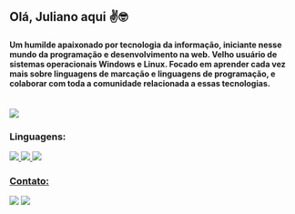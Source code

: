 ## Olá, Juliano aqui ✌️🤓

#### Um humilde apaixonado por tecnologia da informação, iniciante nesse mundo da programação e desenvolvimento na web. Velho usuário de sistemas operacionais Windows e Linux. Focado em aprender cada vez mais sobre linguagens de marcação e linguagens de programação, e colaborar com toda a comunidade relacionada a essas tecnologias.
<br>

<picture>
<source 
  srcset="https://github-readme-stats.vercel.app/api?username=julianovatrePRO&show_icons=true&theme=dark"
  media="(prefers-color-scheme: dark)" />
<source
  srcset="https://github-readme-stats.vercel.app/api?username=julianovatrePRO&show_icons=true"
  media="(prefers-color-scheme: light), (prefers-color-scheme: no-preference)" />
<img src="https://github-readme-stats.vercel.app/api?username=julianovatrePRO&show_icons=true" />
</picture>

### Linguagens:
<div>
<a href="#"><img src="https://img.shields.io/badge/HTML5-E34F26?style=for-the-badge&logo=html5&logoColor=white">
<a href="#"><img src="https://img.shields.io/badge/CSS3-1572B6?style=for-the-badge&logo=css3&logoColor=white">
<a href="#"><img src="https://img.shields.io/badge/JavaScript-F7DF1E?style=for-the-badge&logo=javascript&logoColor=black">
<!-- <img src="https://img.shields.io/badge/TypeScript-007ACC?style=for-the-badge&logo=typescript&logoColor=white"> -->
</div>

### Contato:
<div>
<a href="https://julianovatrepro.github.io" target="_blank"><img src="https://img.shields.io/badge/GitHub-100000?style=for-the-badge&logo=github&logoColor=white"></a>
<a href="https://t.me/julianovatre" target="_blank"><img src="https://img.shields.io/badge/Telegram-2CA5E0?style=for-the-badge&logo=telegram&logoColor=white"></a>
<!--
<a href="https://discord.com/user/vatrinux#9556" target="_blank"><img src="https://img.shields.io/badge/Discord-7289DA?style=for-the-badge&logo=discord&logoColor=white"></a>
</div>
-->

<!--
Adicionar contagem de privados: &count_private=true)

TEMAS:
dark, radical, merko, gruvbox, tokyonight, onedark, cobalt, synthwave, highcontrast, dracula

PERSONALIZAÇÃO:
title_color - Cor do título do cartão (hex color)
text_color - Cor de texto do conteúdo (hex color)
icon_color - Cor dos ícones (se disponível) (hex color)
bg_color - Cor de fundo do cartão (hex color)
hide_border - Esconde a borda do cartão (boleano)
theme - Nome do tema, escolha em todos os temas disponíveis
cache_seconds - Defina o cabeçalho do cache manualmente (min: 1800, max: 86400)
locale - defina o idioma no cartão (por exemplo. cn, de, es, etc.)
-->
